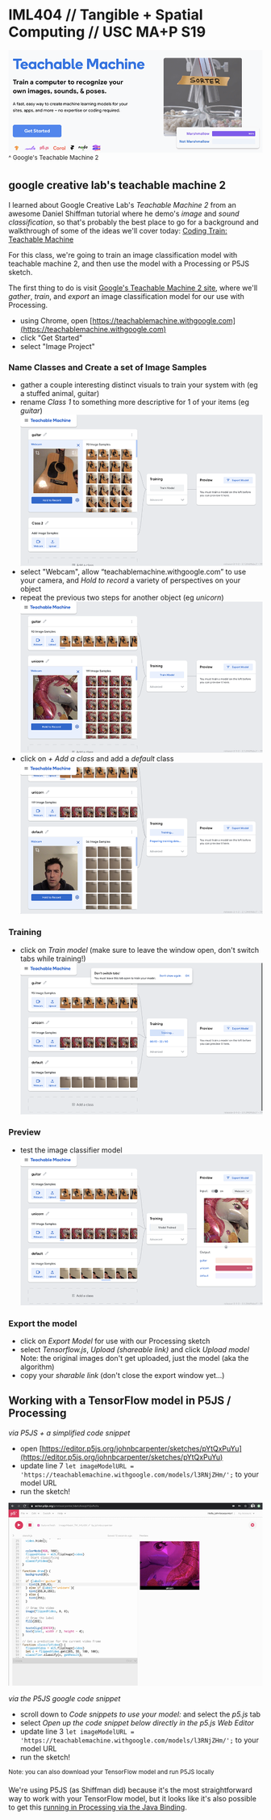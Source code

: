 # IML404 // Tangible + Spatial Computing // USC MA+P S19   

![teachable machine](https://github.com/johnbcarpenter/USC_IML404_IMAGES/blob/master/images/ML_TM2.png)  
<sup>^ Google's Teachable Machine 2 </sup>

## google creative lab's teachable machine 2 
I learned about Google Creative Lab's _Teachable Machine 2_ from an awesome Daniel Shiffman tutorial where he demo's _image_ and _sound classification_, so that's probably the best place to go for a background and walkthrough of some of the ideas we'll cover today: [Coding Train: Teachable Machine](https://thecodingtrain.com/TeachableMachine/index.html)

For this class, we're going to train an image classification model with teachable machine 2, and then use the model with a Processing or P5JS sketch.

The first thing to do is visit [Google's Teachable Machine 2 site](https://teachablemachine.withgoogle.com), where we'll _gather_, _train_, and _export_ an image classification model for our use with Processing.
- using Chrome, open [https://teachablemachine.withgoogle.com](https://teachablemachine.withgoogle.com)
- click "Get Started"
- select "Image Project"

### Name Classes and Create a set of Image Samples 
- gather a couple interesting distinct visuals to train your system with (eg a stuffed animal, guitar)
- rename _Class 1_ to something more descriptive for 1 of your items (eg _guitar_)
![teachable machine](https://github.com/johnbcarpenter/USC_IML404_IMAGES/blob/master/images/ML_TM2_step02.png)  
- select "Webcam", allow “teachablemachine.withgoogle.com” to use your camera, and _Hold to record_ a variety of perspectives on your object
- repeat the previous two steps for another object (eg _unicorn_)
![teachable machine](https://github.com/johnbcarpenter/USC_IML404_IMAGES/blob/master/images/ML_TM2_step03.png)  
- click on _+ Add a class_ and add a _default_ class
![teachable machine](https://github.com/johnbcarpenter/USC_IML404_IMAGES/blob/master/images/ML_TM2_step04.png)  

### Training
- click on _Train model_ (make sure to leave the window open, don't switch tabs while training!)
![teachable machine](https://github.com/johnbcarpenter/USC_IML404_IMAGES/blob/master/images/ML_TM2_step05.png)  

### Preview
- test the image classifier model
![teachable machine](https://github.com/johnbcarpenter/USC_IML404_IMAGES/blob/master/images/ML_TM2_step06.png)  

### Export the model
- click on _Export Model_ for use with our Processing sketch
- select _Tensorflow.js_, _Upload (shareable link)_ and click _Upload model_ Note: the original images don't get uploaded, just the model (aka the algorithm)
- copy your _sharable link_ (don't close the export window yet...)

## Working with a TensorFlow model in P5JS / Processing
_via P5JS + a simplified code snippet_
- open [https://editor.p5js.org/johnbcarpenter/sketches/pYtQxPuYu](https://editor.p5js.org/johnbcarpenter/sketches/pYtQxPuYu)
- update line 7 `let imageModelURL = 'https://teachablemachine.withgoogle.com/models/l3RNjZHm/';` to your model URL
- run the sketch!

![teachable machine](https://github.com/johnbcarpenter/USC_IML404_IMAGES/blob/master/images/ML_TM2_step07.png)  

_via the P5JS google code snippet_
- scroll down to _Code snippets to use your model:_ and select the _p5.js_ tab
- select _Open up the code snippet below directly in the p5.js Web Editor_
- update line 3 `let imageModelURL = 'https://teachablemachine.withgoogle.com/models/l3RNjZHm/';` to your model URL
- run the sketch!

<sup>Note: you can also download your TensorFlow model and run P5JS locally </sup>

We're using P5JS (as Shiffman did) because it's the most straightforward way to work with your TensorFlow model, but it looks like it's also possible to get this [running in Processing via the Java Binding](http://www.magicandlove.com/blog/2017/04/14/tensorflow-in-processing/).

